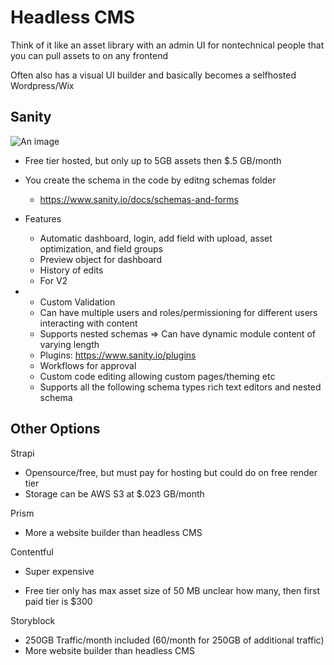# Headless CMS

Think of it like an asset library with an admin UI for nontechnical people that you can pull assets to on any frontend

Often also has a visual UI builder and basically becomes a selfhosted Wordpress/Wix

## Sanity

![An image](https://cdn.sanity.io/images/3do82whm/next/ba70e2ccf32f958597d1f5ad5d97a91643618340-1397x966.png?w=800&h=553&fit=clip&auto=format)

- Free tier hosted, but only up to 5GB assets then $.5 GB/month
- You create the schema in the code by editng schemas folder

  - https://www.sanity.io/docs/schemas-and-forms

- Features 

  - Automatic dashboard, login, add field with upload, asset optimization, and field groups
  - Preview object for dashboard
  - History of edits 
  - For V2

- - Custom Validation
  - Can have multiple users and roles/permissioning for different users interacting with content
  - Supports nested schemas => Can have dynamic module content of varying length
  - Plugins: https://www.sanity.io/plugins
  - Workflows for approval
  - Custom code editing allowing custom pages/theming etc
  - Supports all the following schema types rich text editors and nested schema

## Other Options

Strapi

- Opensource/free, but must pay for hosting but could do on free render tier
- Storage can be AWS S3 at $.023 GB/month

Prism

- More a website builder than headless CMS

Contentful

- Super expensive

- Free tier only has max asset size of 50 MB unclear how many, then first paid tier is $300

Storyblock

- 250GB Traffic/month included (60/month for 250GB of additional traffic)
- More website builder than headless CMS